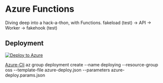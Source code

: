 # Azure Functions
Diving deep into a hack-a-thon, with Functions.
fakeload (test) -> API -> Worker -> fakehook (test)



## Deployment

[![Deploy to Azure](http://azuredeploy.net/deploybutton.svg)](https://azuredeploy.net/)

[Azure-Cli](https://docs.microsoft.com/en-us/cli/azure/install-azure-cli?view=azure-cli-latest)
az group deployment create --name deploying --resource-group oss --template-file azure-deploy.json --parameters azure-deploy.params.json